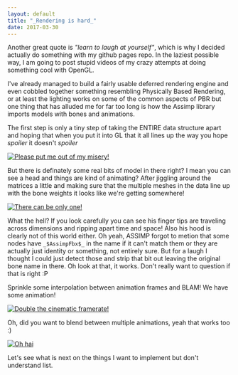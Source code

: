 ```yaml
---
layout: default
title: "_Rendering is hard_"
date: 2017-03-30
---
```


Another great quote is _"learn to laugh at yourself"_, which is why I decided actually do something with my github pages repo. In the laziest possible way, I am going to post stupid videos of my crazy attempts at doing something cool with OpenGL.

I've already managed to build a fairly usable deferred rendering engine and even cobbled together something resembling Physically Based Rendering, or at least the lighting works on some of the common aspects of PBR but one thing that has alluded me for far too long is how the Assimp library imports models with bones and animations.

The first step is only a tiny step of taking the ENTIRE data structure apart and hoping that when you put it into GL that it all lines up the way you hope *spoiler* it doesn't *spoiler*

[![Please put me out of my misery!](http://img.youtube.com/vi/4h3poEeNnow/0.jpg)](http://www.youtube.com/watch?v=4h3poEeNnow)

But there is definately some real bits of model in there right? I mean you can see a head and things are kind of animating? After jiggling around the matrices a little and making sure that the multiple meshes in the data line up with the bone weights it looks like we're getting somewhere!

[![There can be only one!](http://img.youtube.com/vi/XQLjo3vqJcQ/0.jpg)](http://www.youtube.com/watch?v=XQLjo3vqJcQ)

What the hell? If you look carefully you can see his finger tips are traveling across dimensions and ripping apart time and space! Also his hood is clearly not of this world either. Oh yeah, ASSIMP forgot to metion that some nodes have ```_$AssimpFbx$_``` in the name if it can't match them or they are actually just identity or something, not entirely sure. But for a laugh I thought I could just detect those and strip that bit out leaving the original bone name in there. Oh look at that, it works. Don't really want to question if that is right :P

Sprinkle some interpolation between animation frames and BLAM! We have some animation!

[![Double the cinematic framerate!](http://img.youtube.com/vi/6obodEmGO3c/0.jpg)](http://www.youtube.com/watch?v=6obodEmGO3c)

Oh, did you want to blend between multiple animations, yeah that works too :)

[![Oh hai](http://img.youtube.com/vi/JTI-N7MZga0/0.jpg)](http://www.youtube.com/watch?v=JTI-N7MZga0)

Let's see what is next on the things I want to implement but don't understand list.
